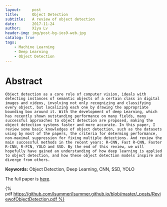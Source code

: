 ```yaml
---
layout:     post
title:      Object Detection
subtitle:   A review of object detection
date:       2017-11-24
author:     Xiya Lv
header-img: img/post-bg-ios9-web.jpg
catalog: true
tags:
    - Machine Learning
    - Deep Learning
    - Object Detection
---
```


# Abstract

 	Object detection as a core role of computer vision, ideals with detecting instances of semantic objects of a certain class in digital images and videos, involving not only recognizing and classifying every object, but localizing each one by drawing the appropriate bounding box around it. With the development of deep Learning, which has recently shown outstanding performance on many fields, many successful approaches to object detection are proposed, making the object detection systems faster and more accurate. In this paper, I review some basic knowledges of object detection, such as the datasets using by most of the papers, the criteria for determing performance, non-maximal suppression for fixing multiple detections. And review the main successful methods in the recent years: R-CNN, Fast R-CNN, Faster R-CNN, R-FCN, YOLO and SSD. By the end of this review, we will hopefully have gained an understanding of how deep learning is applied to object detection, and how these object detection models inspire and diverge from others.

**Keywords:** Object Detection, Deep Learning, CNN, SSD, YOLO

The full paper is [here](https://github.com/lsummer/lsummer.github.io/blob/master/_posts/ReviewofObjectDetection.pdf ).

{% pdf https://github.com/lsummer/lsummer.github.io/blob/master/_posts/ReviewofObjectDetection.pdf %}